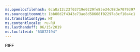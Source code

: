 ```yaml
---
ms.openlocfilehash: 6ca0a12c23f03719e0229fe85e34c98de7079397
ms.sourcegitcommit: 1bb00d2f4343e73ae8d58668f02297a3cf10a4c1
ms.translationtype: HT
ms.contentlocale: ru-RU
ms.lasthandoff: 06/15/2019
ms.locfileid: "63872194"
---
```

RIFF